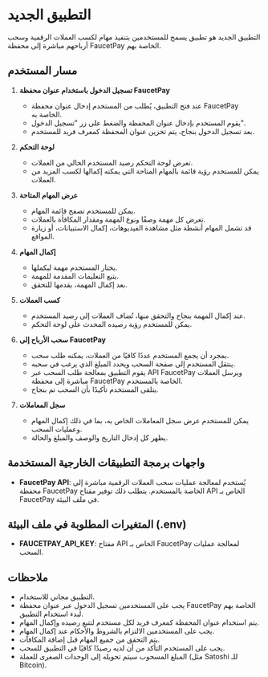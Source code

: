 # التطبيق الجديد

التطبيق الجديد هو تطبيق يسمح للمستخدمين بتنفيذ مهام لكسب العملات الرقمية وسحب أرباحهم مباشرة إلى محفظة FaucetPay الخاصة بهم.

## مسار المستخدم

1. **تسجيل الدخول باستخدام عنوان محفظة FaucetPay**

   - عند فتح التطبيق، يُطلب من المستخدم إدخال عنوان محفظة FaucetPay الخاصة به.
   - يقوم المستخدم بإدخال عنوان المحفظة والضغط على زر "تسجيل الدخول".
   - بعد تسجيل الدخول بنجاح، يتم تخزين عنوان المحفظة كمعرف فريد للمستخدم.

2. **لوحة التحكم**

   - تعرض لوحة التحكم رصيد المستخدم الحالي من العملات.
   - يمكن للمستخدم رؤية قائمة بالمهام المتاحة التي يمكنه إكمالها لكسب المزيد من العملات.

3. **عرض المهام المتاحة**

   - يمكن للمستخدم تصفح قائمة المهام.
   - تعرض كل مهمة وصفًا ونوع المهمة ومقدار المكافأة بالعملات.
   - قد تشمل المهام أنشطة مثل مشاهدة الفيديوهات، إكمال الاستبيانات، أو زيارة المواقع.

4. **إكمال المهام**

   - يختار المستخدم مهمة ليكملها.
   - يتبع التعليمات المقدمة للمهمة.
   - بعد إكمال المهمة، يقدمها للتحقق.

5. **كسب العملات**

   - عند إكمال المهمة بنجاح والتحقق منها، تُضاف العملات إلى رصيد المستخدم.
   - يمكن للمستخدم رؤية رصيده المحدث على لوحة التحكم.

6. **سحب الأرباح إلى FaucetPay**

   - بمجرد أن يجمع المستخدم عددًا كافيًا من العملات، يمكنه طلب سحب.
   - ينتقل المستخدم إلى صفحة السحب ويحدد المبلغ الذي يرغب في سحبه.
   - يقوم التطبيق بمعالجة طلب السحب عبر API FaucetPay ويرسل العملات مباشرة إلى محفظة FaucetPay الخاصة بالمستخدم.
   - يتلقى المستخدم تأكيدًا بأن السحب تم بنجاح.

7. **سجل المعاملات**

   - يمكن للمستخدم عرض سجل المعاملات الخاص به، بما في ذلك إكمال المهام وعمليات السحب.
   - يظهر كل إدخال التاريخ والوصف والمبلغ والحالة.

## واجهات برمجة التطبيقات الخارجية المستخدمة

- **FaucetPay API**: يُستخدم لمعالجة عمليات سحب العملات الرقمية مباشرة إلى محفظة FaucetPay الخاصة بالمستخدم. يتطلب ذلك توفير مفتاح API الخاص بـ FaucetPay في ملف البيئة.

## المتغيرات المطلوبة في ملف البيئة (.env)

- **FAUCETPAY_API_KEY**: مفتاح API الخاص بـ FaucetPay لمعالجة عمليات السحب.

## ملاحظات

- التطبيق مجاني للاستخدام.
- يجب على المستخدمين تسجيل الدخول عبر عنوان محفظة FaucetPay الخاصة بهم لبدء استخدام التطبيق.
- يتم استخدام عنوان المحفظة كمعرف فريد لكل مستخدم لتتبع رصيده وإكمال المهام.
- يجب على المستخدمين الالتزام بالشروط والأحكام عند إكمال المهام.
- يتم التحقق من جميع المهام قبل إضافة المكافآت.
- يجب على المستخدم التأكد من أن لديه رصيدًا كافيًا في التطبيق للسحب.
- المبلغ المسحوب سيتم تحويله إلى الوحدات الصغرى للعملة (مثل Satoshi للـ Bitcoin).